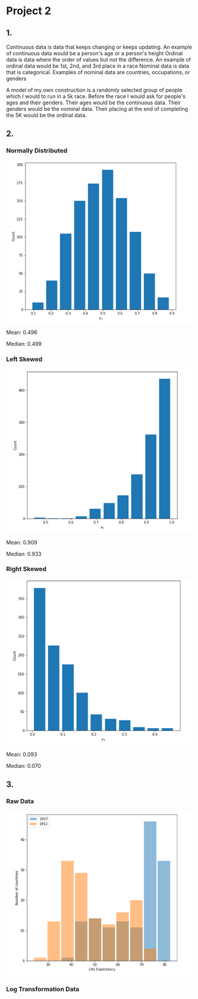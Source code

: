 # Project 2

## 1. 
Continuous data is data that keeps changing or keeps updating. An example of continuous data would be a person's age or a person's height
Ordinal data is data where the order of values but not the difference. An example of ordinal data would be 1st, 2nd, and 3rd place in a race
Nominal data is data that is categorical. Examples of nominal data are countries, occupations, or genders

A model of my own construction is a randomly selected group of people which I would to run in a 5k race. Before the race I would ask for people's ages and their genders. Their ages would be the continuous data. Their genders would be the nominal data. Their placing at the end of completing the 5K would be the ordinal data.

## 2.
### Normally Distributed
![](normal.PNG)

Mean: 0.496

Median: 0.499


### Left Skewed
![](left.PNG)

Mean: 0.909

Median: 0.933

### Right Skewed
![](right.PNG)

Mean: 0.093

Median: 0.070

## 3.
### Raw Data
![](rawlifeexp.PNG)

### Log Transformation Data

